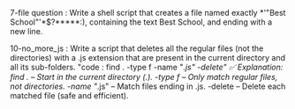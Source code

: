 7-file question : Write a shell script that creates a file named exactly *\'"Best School"\'\*$\?*****:), containing the text Best School, and ending with a new line.

10-no_more_js : Write a script that deletes all the regular files (not the directories) with a .js extension that are present in the current directory and all its sub-folders.
"code : find . -type f -name "*.js" -delete"
✅ Explanation:
find . – Start in the current directory (.).
-type f – Only match regular files, not directories.
-name "*.js" – Match files ending in .js.
-delete – Delete each matched file (safe and efficient).
